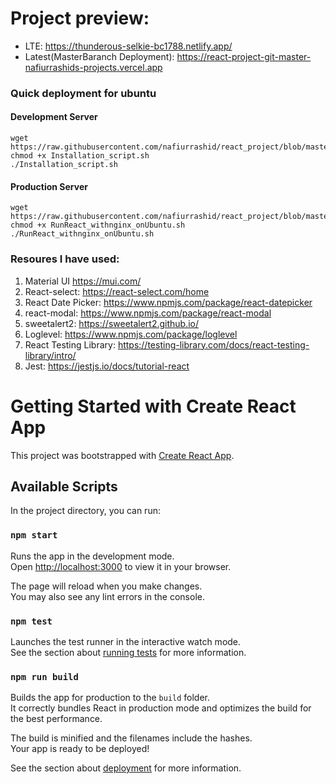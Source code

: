 # Project preview:

- LTE: https://thunderous-selkie-bc1788.netlify.app/
- Latest(MasterBaranch Deployment): https://react-project-git-master-nafiurrashids-projects.vercel.app

### Quick deployment for ubuntu 
#### Development Server
```
wget https://raw.githubusercontent.com/nafiurrashid/react_project/blob/master/Installation_script.sh
chmod +x Installation_script.sh
./Installation_script.sh
```
#### Production Server
```
wget https://raw.githubusercontent.com/nafiurrashid/react_project/blob/master/RunReact_withnginx_onUbuntu.sh
chmod +x RunReact_withnginx_onUbuntu.sh
./RunReact_withnginx_onUbuntu.sh
```

### Resoures I have used:

1.  Material UI https://mui.com/
2.  React-select: https://react-select.com/home
3.  React Date Picker: https://www.npmjs.com/package/react-datepicker
4.  react-modal: https://www.npmjs.com/package/react-modal
5.  sweetalert2: https://sweetalert2.github.io/
6.  Loglevel: https://www.npmjs.com/package/loglevel
7.  React Testing Library: https://testing-library.com/docs/react-testing-library/intro/
8.  Jest: https://jestjs.io/docs/tutorial-react


# Getting Started with Create React App

This project was bootstrapped with [Create React App](https://github.com/facebook/create-react-app).

## Available Scripts

In the project directory, you can run:

### `npm start`

Runs the app in the development mode.\
Open [http://localhost:3000](http://localhost:3000) to view it in your browser.

The page will reload when you make changes.\
You may also see any lint errors in the console.

### `npm test`

Launches the test runner in the interactive watch mode.\
See the section about [running tests](https://facebook.github.io/create-react-app/docs/running-tests) for more information.

### `npm run build`

Builds the app for production to the `build` folder.\
It correctly bundles React in production mode and optimizes the build for the best performance.

The build is minified and the filenames include the hashes.\
Your app is ready to be deployed!

See the section about [deployment](https://facebook.github.io/create-react-app/docs/deployment) for more information.

